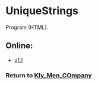 ﻿# UniqueStrings

Program (HTML).

## Online:

- [v1.1](https://aleksusklim.github.io/UniqueStrings/src/UniqueStrings1V1.htm)

### Return to [Kly_Men_COmpany](https://github.com/aleksusklim/Kly_Men_COmpany "GitHub: aleksusklim/Kly_Men_COmpany")
